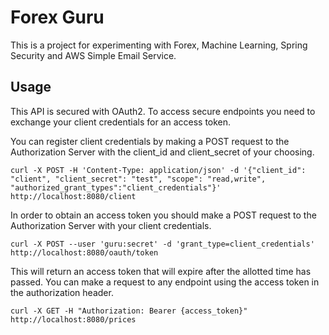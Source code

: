 # Forex Guru
This is a project for experimenting with Forex, Machine Learning, Spring Security and 
AWS Simple Email Service.

## Usage
This API is secured with OAuth2. To access secure endpoints you need to exchange your client
credentials for an access token.

You can register client credentials by making a POST request to the Authorization Server with the
client_id and client_secret of your choosing.
```
curl -X POST -H 'Content-Type: application/json' -d '{"client_id": "client", "client_secret": "test", "scope": "read,write", "authorized_grant_types":"client_credentials"}' http://localhost:8080/client
```

In order to obtain an access token you should make a POST request to the Authorization Server with your client credentials.

```
curl -X POST --user 'guru:secret' -d 'grant_type=client_credentials' http://localhost:8080/oauth/token
```

This will return an access token that will expire after the allotted time has passed.
You can make a request to any endpoint using the access token in the authorization header.

```
curl -X GET -H "Authorization: Bearer {access_token}" http://localhost:8080/prices
```

